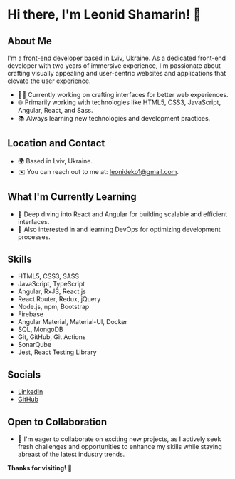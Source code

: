 # Hi there, I'm Leonid Shamarin! 👋

## About Me
I'm a front-end developer based in Lviv, Ukraine. As a dedicated front-end developer with two years of immersive experience,
I'm passionate about crafting visually appealing and user-centric websites and applications that elevate the user experience.

- 👨‍💻 Currently working on crafting interfaces for better web experiences.
- 🌐 Primarily working with technologies like HTML5, CSS3, JavaScript, Angular, React, and Sass.
- 📚 Always learning new technologies and development practices.

## Location and Contact
- 🌍 Based in Lviv, Ukraine.
- ✉️ You can reach out to me at: leonideko1@gmail.com.

## What I'm Currently Learning
- 🧠 Deep diving into React and Angular for building scalable and efficient interfaces.
- 🚀 Also interested in and learning DevOps for optimizing development processes.

## Skills
- HTML5, CSS3, SASS
- JavaScript, TypeScript
- Angular, RxJS, React.js
- React Router, Redux, jQuery
- Node.js, npm, Bootstrap
- Firebase
- Angular Material, Material-UI, Docker
- SQL, MongoDB
- Git, GitHub, Git Actions
- SonarQube
- Jest, React Testing Library

## Socials
- [LinkedIn](https://www.linkedin.com/in/leonid-shamarin-749649272/)
- [GitHub](https://github.com/LeonidShamarin)

## Open to Collaboration
- 🤝 I'm eager to collaborate on exciting new projects, as I actively seek fresh challenges and opportunities to enhance my skills while staying abreast of the latest industry trends.

**Thanks for visiting! 🚀**
